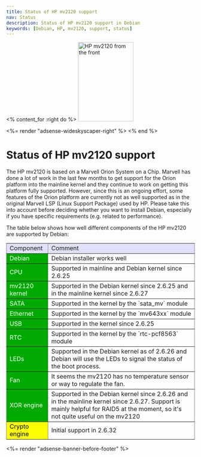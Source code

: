 ```yaml
---
title: Status of HP mv2120 support
nav: Status
description: Status of HP mv2120 support in Debian
keywords: [Debian, HP, mv2120, support, status]
---
```


<% content_for :right do %>
<img src = "../images/r_mv2120_front.jpg" class="border" alt="HP mv2120 from the front" width="148" height="212" />

<%= render "adsense-wideskyscaper-right" %>
<% end %>

<h1>Status of HP mv2120 support</h1>

The HP mv2120 is based on a Marvell Orion System on a Chip.  Marvell has
done a lot of work in the last few months to get support for the Orion
platform into the mainline kernel and they continue to work on getting this
platform fully supported.  However, since this is an ongoing effort, some
features of the Orion platform are currently not as well supported as in
the original Marvell LSP (Linux Support Package) used by HP.  Please take
this into account before deciding whether you want to install Debian,
especially if you have specific requirements (e.g. related to performance).

The table below shows how well different components of the HP mv2120 are
supported by Debian:

<table style="border-style: none" border="1" cellpadding="5">

<tr style="background-color: #E0E0FF">
<td>Component</td>
<td>Comment</td>
</tr>

<tr>
<td style="color: white; background-color: #00AA00">Debian</td>
<td>Debian installer works well</td>
</tr>

<tr>
<td style="color: white; background-color: #00AA00">CPU</td>
<td>Supported in mainline and Debian kernel since 2.6.25</td>
</tr>

<tr>
<td style="color: white; background-color: #00AA00">mv2120 kernel</td>
<td>Supported in the Debian kernel since 2.6.25 and in the mainline
kernel since 2.6.27</td>
</tr>

<tr>
<td style="color: white; background-color: #00AA00">SATA</td>
<td>Supported in the kernel by the `sata_mv` module</td>
</tr>

<tr>
<td style="color: white; background-color: #00AA00">Ethernet</td>
<td>Supported in the kernel by the `mv643xx` module</td>
</tr>

<tr>
<td style="color: white; background-color: #00AA00">USB</td>
<td>Supported in the kernel since 2.6.25</td>
</tr>

<tr>
<td style="color: white; background-color: #00AA00">RTC</td>
<td>Supported in the kernel by the `rtc-pcf8563` module</td>
</tr>

<tr>
<td style="color: white; background-color: #00AA00">LEDs</td>
<td>Supported in the Debian kernel as of 2.6.26 and Debian will use the
LEDs to signal the status of the boot process.</td>
</tr>

<tr>
<td style="color: white; background-color: #00AA00">Fan</td>
<td>It seems the mv2120 has no temperature sensor or way to regulate
the fan.</td>
</tr>

<tr>
<td style="color: white; background-color: #00AA00">XOR engine</td>
<td>Supported in the Debian kernel since 2.6.26 and in the mainline
kernel since 2.6.27.  Support is mainly helpful for RAID5 at the
moment, so it's not quite useful on the mv2120</td>
</tr>

<tr>
<td style="color: black; background-color: #FFFF00">Crypto engine</td>
<td>Initial support in 2.6.32</td>
</tr>

</table>

<div class="bbf">
<%= render "adsense-banner-before-footer" %>
</div>

